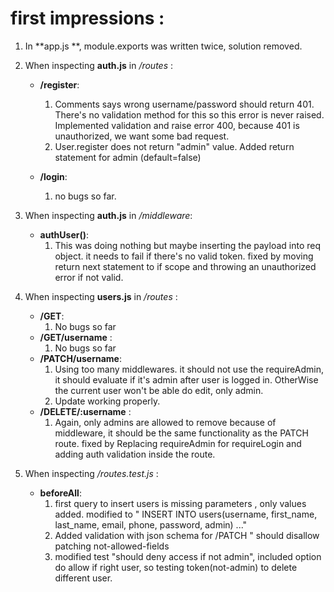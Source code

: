 # first impressions :

1. In **app.js **, module.exports was written twice, solution removed.
2. When inspecting **auth.js** in */routes* :
    - **/register**:
      1. Comments says wrong username/password should return 401. There's no validation method for this so this error is never raised. Implemented validation and raise error 400, because 401 is unauthorized, we want some bad request.
      2. User.register does not return "admin" value. Added return statement for admin (default=false)

    - **/login**:
      1. no bugs so far.
   
3. When inspecting **auth.js** in */middleware*:
   - **authUser()**:
        1. This was doing nothing but maybe inserting the payload into req object. it needs to fail if there's no valid token. fixed by moving return next statement to if scope and throwing an unauthorized error if not valid.
   
4. When inspecting **users.js** in */routes* :
   - **/GET**:
        1. No bugs so far
   - **/GET/username** :
        1. No bugs so far
   - **/PATCH/username**:
        1. Using too many middlewares. it should not use the requireAdmin, it should evaluate if it's admin after user is logged in. OtherWise the current user won't be able do edit, only admin.
        2. Update working properly.
   - **/DELETE/:username** :
        1. Again, only admins are allowed to remove because of middleware, it should be the same functionality as the PATCH route. fixed by Replacing requireAdmin for requireLogin and adding auth validation inside the route.

5. When inspecting */routes.test.js* :
   - **beforeAll**:
        1. first query to insert users is missing parameters , only values added. modified to " INSERT INTO users(username, first_name, last_name, email, phone, password, admin) ..." 
        2. Added validation with json schema for /PATCH " should disallow patching not-allowed-fields
        3. modified test "should deny access if not admin", included option do allow if right user, so testing token(not-admin) to delete different user.